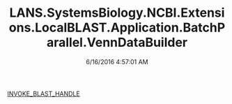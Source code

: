 ﻿---
title: LANS.SystemsBiology.NCBI.Extensions.LocalBLAST.Application.BatchParallel.VennDataBuilder
date: 6/16/2016 4:57:01 AM
---

[INVOKE_BLAST_HANDLE](T-LANS.SystemsBiology.NCBI.Extensions.LocalBLAST.Application.BatchParallel.VennDataBuilder.INVOKE_BLAST_HANDLE.html)
